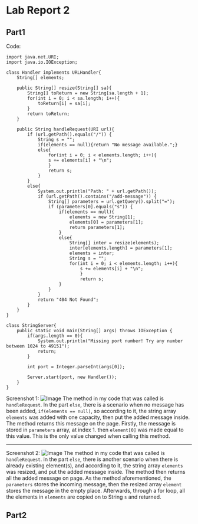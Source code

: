 # Lab Report 2
## Part1
Code:
```
import java.net.URI;
import java.io.IOException;

class Handler implements URLHandler{
    String[] elements;

    public String[] resize(String[] sa){
        String[] toReturn = new String[sa.length + 1];
        for(int i = 0; i < sa.length; i++){
            toReturn[i] = sa[i];
        }
        return toReturn;
    }

    public String handleRequest(URI url){
        if (url.getPath().equals("/")) {
            String s = "";
            if(elements == null){return "No message available.";}
            else{
                for(int i = 0; i < elements.length; i++){
                s += elements[i] + "\n";
                }
                return s;
            }   
        }
        else{
            System.out.println("Path: " + url.getPath());
            if (url.getPath().contains("/add-message")) {
                String[] parameters = url.getQuery().split("=");
                if (parameters[0].equals("s")) {
                    if(elements == null){
                        elements = new String[1];
                        elements[0] = parameters[1];
                        return parameters[1];
                    }
                    else{
                        String[] inter = resize(elements);
                        inter[elements.length] = parameters[1];
                        elements = inter;
                        String s = "";
                        for(int i = 0; i < elements.length; i++){
                            s += elements[i] + "\n";
                            }
                            return s;
                    }    
                }
            }
            return "404 Not Found";
        }
    }
}

class StringServer{
    public static void main(String[] args) throws IOException {
        if(args.length == 0){
            System.out.println("Missing port number! Try any number between 1024 to 49151");
            return;
        }

        int port = Integer.parseInt(args[0]);

        Server.start(port, new Handler());
    }
}
```
Screenshot 1:
![Image](LabReport3:ScreenShot1.png)
The method in my code that was called is `handleRequest`. In the part `else`, there is a scenario when no message has been added, `if(elements == null)`, so according to it, the string array `elements` was added with one capacity, then put the added message inside. The method returns this message on the page. Firstly, the message is stored in `parameters` array, at index 1. then `element[0]` was made equal to this value. This is the only value changed when calling this method.
 ***
Screenshot 2:
![Image](LabReport3:ScreenShot2.png)
The method in my code that was called is `handleRequest`. in the part `else`, there is another scenario when there is already existing element(s), and according to it, the string array `elements` was resized, and put the added message inside. The method then returns all the added message on page. As the method aforementioned, the `parameters` stores the incoming message, then the resized array `element` stores the message in the empty place. Afterwards, through a for loop, all the elements in `elements` are copied on to String `s` and returned.

## Part2

